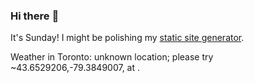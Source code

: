 ### Hi there :wave:

It's Sunday! I might be polishing my [static site generator](https://github.com/bewuethr/pandoc-bash-blog).

Weather in Toronto: unknown location; please try ~43.6529206,-79.3849007, at .

